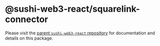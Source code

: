 # @sushi-web3-react/squarelink-connector

Please visit the [parent `sushi-web3-react` repository](https://github.com/NoahZinsmeister/sushi-web3-react) for documentation and details on this package.
